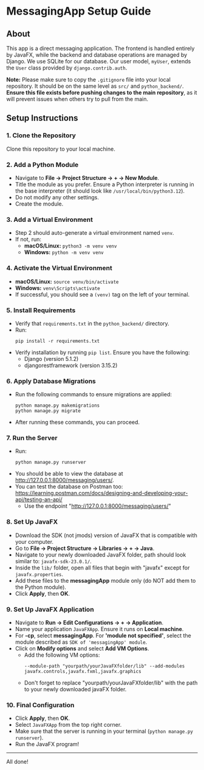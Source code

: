 # MessagingApp Setup Guide

## About
This app is a direct messaging application. The frontend is handled entirely by JavaFX, while the backend and database operations are managed by Django. We use SQLite for our database. Our user model, `myUser`, extends the `User` class provided by `django.contrib.auth`.

**Note:** Please make sure to copy the `.gitignore` file into your local repository. It should be on the same level as `src/` and `python_backend/`. **Ensure this file exists before pushing changes to the main repository**, as it will prevent issues when others try to pull from the main.

## Setup Instructions

### 1. Clone the Repository
Clone this repository to your local machine.

### 2. Add a Python Module
- Navigate to **File → Project Structure → + → New Module**.
- Title the module as you prefer. Ensure a Python interpreter is running in the base interpreter (it should look like `/usr/local/bin/python3.12`).
- Do not modify any other settings.
- Create the module.

### 3. Add a Virtual Environment
- Step 2 should auto-generate a virtual environment named `venv`.
- If not, run:
  - **macOS/Linux:** `python3 -m venv venv`
  - **Windows:** `python -m venv venv`

### 4. Activate the Virtual Environment
- **macOS/Linux:** `source venv/bin/activate`
- **Windows:** `venv\Scripts\activate`
- If successful, you should see a `(venv)` tag on the left of your terminal.

### 5. Install Requirements
- Verify that `requirements.txt` in the `python_backend/` directory.
- Run:
  ```
  pip install -r requirements.txt
  ```
- Verify installation by running `pip list`. Ensure you have the following:
  - Django (version 5.1.2)
  - djangorestframework (version 3.15.2)

### 6. Apply Database Migrations
- Run the following commands to ensure migrations are applied:
  ```
  python manage.py makemigrations
  python manage.py migrate
  ```
- After running these commands, you can proceed.

### 7. Run the Server
- Run:
  ```
  python manage.py runserver
  ```
- You should be able to view the database at http://127.0.0.1:8000/messaging/users/.
- You can test the database on Postman too: https://learning.postman.com/docs/designing-and-developing-your-api/testing-an-api/
  - Use the endpoint "http://127.0.0.1:8000/messaging/users/" 

### 8. Set Up JavaFX
- Download the SDK (not jmods) version of JavaFX that is compatible with your computer.
- Go to **File → Project Structure → Libraries → + → Java**.
- Navigate to your newly downloaded JavaFX folder, path should look similar to: `javafx-sdk-23.0.1/`.
- Inside the `lib/` folder, open all files that begin with "javafx" except for `javafx.properties`.
- Add these files to the **messagingApp** module only (do NOT add them to the Python module).
- Click **Apply**, then **OK**.

### 9. Set Up JavaFX Application
- Navigate to **Run → Edit Configurations → + → Application**.
- Name your application `JavaFXApp`. Ensure it runs on **Local machine**.
- For **-cp**, select **messagingApp**. For **'module not specified'**, select the module described as `SDK of 'messagingApp' module`.
- Click on **Modify options** and select **Add VM Options**.
  - Add the following VM options: 
    ```
    --module-path "yourpath/yourJavaFXfolder/lib" --add-modules javafx.controls,javafx.fxml,javafx.graphics
    ```
  - Don't forget to replace "yourpath/yourJavaFXfolder/lib" with the path to your newly downloaded javaFX folder. 

### 10. Final Configuration
- Click **Apply**, then **OK**.
- Select `JavaFXApp` from the top right corner.
- Make sure that the server is running in your terminal (`python manage.py runserver`).
- Run the JavaFX program!

---

All done! 
